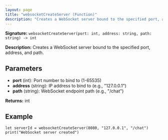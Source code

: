 ```yaml
---
layout: page
title: "websocketCreateServer (Function)"
description: "Creates a WebSocket server bound to the specified port, address, and path."
---
```


**Signature:** `websocketCreateServer(port: int, address: string, path: string) -> int`

**Description:** Creates a WebSocket server bound to the specified port, address, and path.

## Parameters

- **port** (int): Port number to bind to (1-65535)
- **address** (string): IP address to bind to (e.g., "127.0.0.1")
- **path** (string): WebSocket endpoint path (e.g., "/chat")

**Returns:** int

## Example

```osprey
let serverId = websocketCreateServer(8080, "127.0.0.1", "/chat")
print("WebSocket server created")
```
